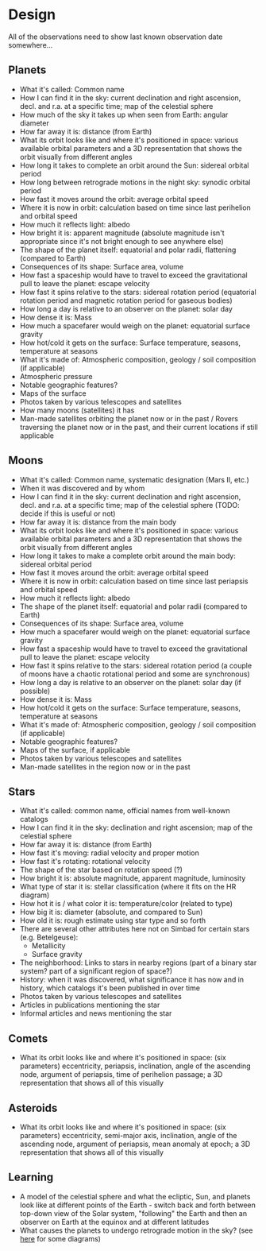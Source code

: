 
# Design

All of the observations need to show last known observation date somewhere...

## Planets

* What it's called: Common name
* How I can find it in the sky: current declination and right ascension, decl.
  and r.a. at a specific time; map of the celestial sphere
* How much of the sky it takes up when seen from Earth: angular diameter
* How far away it is: distance (from Earth)
* What its orbit looks like and where it's positioned in space: various
  available orbital parameters and a 3D representation that shows the orbit
  visually from different angles
* How long it takes to complete an orbit around the Sun: sidereal orbital period
* How long between retrograde motions in the night sky: synodic orbital period
* How fast it moves around the orbit: average orbital speed
* Where it is now in orbit: calculation based on time since last perihelion and
  orbital speed
* How much it reflects light: albedo
* How bright it is: apparent magnitude (absolute magnitude isn't appropriate
  since it's not bright enough to see anywhere else)
* The shape of the planet itself: equatorial and polar radii, flattening
  (compared to Earth)
* Consequences of its shape: Surface area, volume
* How fast a spaceship would have to travel to exceed the gravitational pull to
  leave the planet: escape velocity
* How fast it spins relative to the stars: sidereal rotation period (equatorial
  rotation period and magnetic rotation period for gaseous bodies)
* How long a day is relative to an observer on the planet: solar day
* How dense it is: Mass
* How much a spacefarer would weigh on the planet: equatorial surface gravity
* How hot/cold it gets on the surface: Surface temperature, seasons, temperature
  at seasons
* What it's made of: Atmospheric composition, geology / soil composition (if
  applicable)
* Atmospheric pressure
* Notable geographic features?
* Maps of the surface
* Photos taken by various telescopes and satellites
* How many moons (satellites) it has
* Man-made satellites orbiting the planet now or in the past / Rovers traversing
  the planet now or in the past, and their current locations if still applicable

## Moons

* What it's called: Common name, systematic designation (Mars II, etc.)
* When it was discovered and by whom
* How I can find it in the sky: current declination and right ascension, decl.
  and r.a. at a specific time; map of the celestial sphere (TODO: decide if this
  is useful or not)
* How far away it is: distance from the main body
* What its orbit looks like and where it's positioned in space: various
  available orbital parameters and a 3D representation that shows the orbit
  visually from different angles
* How long it takes to make a complete orbit around the main body: sidereal
  orbital period
* How fast it moves around the orbit: average orbital speed
* Where it is now in orbit: calculation based on time since last periapsis and
  orbital speed
* How much it reflects light: albedo
* The shape of the planet itself: equatorial and polar radii (compared to
  Earth)
* Consequences of its shape: Surface area, volume
* How much a spacefarer would weigh on the planet: equatorial surface gravity
* How fast a spaceship would have to travel to exceed the gravitational pull to
  leave the planet: escape velocity
* How fast it spins relative to the stars: sidereal rotation period (a couple of
  moons have a chaotic rotational period and some are synchronous)
* How long a day is relative to an observer on the planet: solar day (if
  possible)
* How dense it is: Mass
* How hot/cold it gets on the surface: Surface temperature, seasons, temperature
  at seasons
* What it's made of: Atmospheric composition, geology / soil composition (if
  applicable)
* Notable geographic features?
* Maps of the surface, if applicable
* Photos taken by various telescopes and satellites
* Man-made satellites in the region now or in the past

## Stars

* What it's called: common name, official names from well-known catalogs
* How I can find it in the sky: declination and right ascension; map of the
  celestial sphere
* How far away it is: distance (from Earth)
* How fast it's moving: radial velocity and proper motion
* How fast it's rotating: rotational velocity
* The shape of the star based on rotation speed (?)
* How bright it is: absolute magnitude, apparent magnitude, luminosity
* What type of star it is: stellar classification (where it fits on the HR diagram)
* How hot it is / what color it is: temperature/color (related to type)
* How big it is: diameter (absolute, and compared to Sun)
* How old it is: rough estimate using star type and so forth
* There are several other attributes here not on Simbad for certain stars (e.g.
  Betelgeuse):
  * Metallicity
  * Surface gravity
* The neighborhood: Links to stars in nearby regions (part of a binary star
  system? part of a significant region of space?)
* History: when it was discovered, what significance it has now and in history,
  which catalogs it's been published in over time
* Photos taken by various telescopes and satellites
* Articles in publications mentioning the star
* Informal articles and news mentioning the star

## Comets

* What its orbit looks like and where it's positioned in space: (six parameters)
  eccentricity, periapsis, inclination, angle of the ascending node, argument of
  periapsis, time of perihelion passage; a 3D representation that shows all
  of this visually

## Asteroids

* What its orbit looks like and where it's positioned in space: (six parameters)
  eccentricity, semi-major axis, inclination, angle of the ascending node,
  argument of periapsis, mean anomaly at epoch; a 3D representation that shows
  all of this visually

## Learning

* A model of the celestial sphere and what the ecliptic, Sun, and planets look
  like at different points of the Earth - switch back and forth between top-down
  view of the Solar system, "following" the Earth and then an observer on Earth
  at the equinox and at different latitudes
* What causes the planets to undergo retrograde motion in the sky? (see
  [here][1] for some diagrams)

[1]: http://mathdl.maa.org/mathDL/46/?pa=content&sa=viewDocument&nodeId=3120&bodyId=3354

